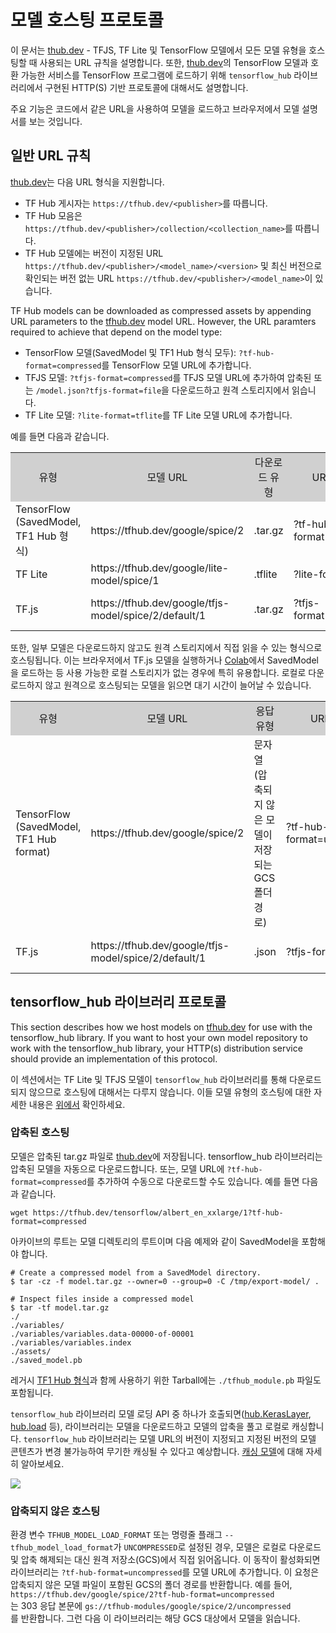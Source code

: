 <!--* freshness: { owner: 'maringeo' reviewed: '2021-06-15' review_interval: '6 months'} *-->

# 모델 호스팅 프로토콜

이 문서는 [thub.dev](https://tfhub.dev) - TFJS, TF Lite 및 TensorFlow 모델에서 모든 모델 유형을 호스팅할 때 사용되는 URL 규칙을 설명합니다. 또한, [thub.dev](https://tfhub.dev)의 TensorFlow 모델과 호환 가능한 서비스를 TensorFlow 프로그램에 로드하기 위해 `tensorflow_hub` 라이브러리에서 구현된 HTTP(S) 기반 프로토콜에 대해서도 설명합니다.

주요 기능은 코드에서 같은 URL을 사용하여 모델을 로드하고 브라우저에서 모델 설명서를 보는 것입니다.

## 일반 URL 규칙

[thub.dev](https://tfhub.dev)는 다음 URL 형식을 지원합니다.

- TF Hub 게시자는 `https://tfhub.dev/<publisher>`를 따릅니다.
- TF Hub 모음은 `https://tfhub.dev/<publisher>/collection/<collection_name>`를 따릅니다.
- TF Hub 모델에는 버전이 지정된 URL `https://tfhub.dev/<publisher>/<model_name>/<version>` 및 최신 버전으로 확인되는 버전 없는 URL `https://tfhub.dev/<publisher>/<model_name>`이 있습니다.

TF Hub models can be downloaded as compressed assets by appending URL parameters to the [tfhub.dev](https://tfhub.dev) model URL. However, the URL paramters required to achieve that depend on the model type:

- TensorFlow 모델(SavedModel 및 TF1 Hub 형식 모두): `?tf-hub-format=compressed`를 TensorFlow 모델 URL에 추가합니다.
- TFJS 모델: `?tfjs-format=compressed`를 TFJS 모델 URL에 추가하여 압축된 또는 `/model.json?tfjs-format=file`을 다운로드하고 원격 스토리지에서 읽습니다.
- TF Lite 모델: `?lite-format=tflite`를 TF Lite 모델 URL에 추가합니다.

예를 들면 다음과 같습니다.

<table style="width: 100%;">
  <tr style="text-align: center">
    <col style="width: 10%">
    <col style="width: 20%">
    <col style="width: 15%">
    <col style="width: 30%">
    <col style="width: 25%">
    <td style="text-align: center; background-color: #D0D0D0">유형</td>
    <td style="text-align: center; background-color: #D0D0D0">모델 URL</td>
    <td style="text-align: center; background-color: #D0D0D0">다운로드 유형</td>
    <td style="text-align: center; background-color: #D0D0D0">URL 매개변수</td>
    <td style="text-align: center; background-color: #D0D0D0">다운로드 URL</td>
  </tr>
  <tr>
    <td>TensorFlow (SavedModel, TF1 Hub 형식)</td>
    <td>https://tfhub.dev/google/spice/2</td>
    <td>.tar.gz</td>
    <td>?tf-hub-format=compressed</td>
    <td>https://tfhub.dev/google/spice/2?tf-hub-format=compressed</td>
  </tr>
  <tr>
    <td>TF Lite</td>
    <td>https://tfhub.dev/google/lite-model/spice/1</td>
    <td>.tflite</td>
    <td>?lite-format=tflite</td>
    <td>https://tfhub.dev/google/lite-model/spice/1?lite-format=tflite</td>
  </tr>
  <tr>
    <td>TF.js</td>
    <td>https://tfhub.dev/google/tfjs-model/spice/2/default/1</td>
    <td>.tar.gz</td>
    <td>?tfjs-format=compressed</td>
    <td>https://tfhub.dev/google/tfjs-model/spice/2/default/1?tfjs-format=compressed</td>
  </tr>
</table>

또한, 일부 모델은 다운로드하지 않고도 원격 스토리지에서 직접 읽을 수 있는 형식으로 호스팅됩니다. 이는 브라우저에서 TF.js 모델을 실행하거나 [Colab](https://colab.research.google.com/)에서 SavedModel을 로드하는 등 사용 가능한 로컬 스토리지가 없는 경우에 특히 유용합니다. 로컬로 다운로드하지 않고 원격으로 호스팅되는 모델을 읽으면 대기 시간이 늘어날 수 있습니다.

<table style="width: 100%;">
  <tr style="text-align: center">
    <col style="width: 10%">
    <col style="width: 20%">
    <col style="width: 15%">
    <col style="width: 30%">
    <col style="width: 25%">
    <td style="text-align: center; background-color: #D0D0D0">유형</td>
    <td style="text-align: center; background-color: #D0D0D0">모델 URL</td>
    <td style="text-align: center; background-color: #D0D0D0">응답 유형</td>
    <td style="text-align: center; background-color: #D0D0D0">URL 매개변수</td>
    <td style="text-align: center; background-color: #D0D0D0">요청 URL</td>
  </tr>
  <tr>
    <td>TensorFlow (SavedModel, TF1 Hub format)</td>
    <td>https://tfhub.dev/google/spice/2</td>
    <td>문자열(압축되지 않은 모델이 저장되는 GCS 폴더 경로)</td>
    <td>?tf-hub-format=uncompressed</td>
    <td>https://tfhub.dev/google/spice/2?tf-hub-format=uncompressed</td>
  </tr>
  <tr>
    <td>TF.js</td>
    <td>https://tfhub.dev/google/tfjs-model/spice/2/default/1</td>
    <td>.json</td>
    <td>?tfjs-format=file</td>
    <td>https://tfhub.dev/google/tfjs-model/spice/2/default/1/model.json?tfjs-format=file</td>
  </tr>
</table>

## tensorflow_hub 라이브러리 프로토콜

This section describes how we host models on [tfhub.dev](https://tfhub.dev) for use with the tensorflow_hub library. If you want to host your own model repository to work with the tensorflow_hub library, your HTTP(s) distribution service should provide an implementation of this protocol.

이 섹션에서는 TF Lite 및 TFJS 모델이 `tensorflow_hub` 라이브러리를 통해 다운로드되지 않으므로 호스팅에 대해서는 다루지 않습니다. 이들 모델 유형의 호스팅에 대한 자세한 내용은 [위에서](#general-url-conventions) 확인하세요.

### 압축된 호스팅

모델은 압축된 tar.gz 파일로 [thub.dev](https://tfhub.dev)에 저장됩니다. tensorflow_hub 라이브러리는 압축된 모델을 자동으로 다운로드합니다. 또는, 모델 URL에 `?tf-hub-format=compressed`를 추가하여 수동으로 다운로드할 수도 있습니다. 예를 들면 다음과 같습니다.

```shell
wget https://tfhub.dev/tensorflow/albert_en_xxlarge/1?tf-hub-format=compressed
```

아카이브의 루트는 모델 디렉토리의 루트이며 다음 예제와 같이 SavedModel을 포함해야 합니다.

```shell
# Create a compressed model from a SavedModel directory.
$ tar -cz -f model.tar.gz --owner=0 --group=0 -C /tmp/export-model/ .

# Inspect files inside a compressed model
$ tar -tf model.tar.gz
./
./variables/
./variables/variables.data-00000-of-00001
./variables/variables.index
./assets/
./saved_model.pb
```

레거시 [TF1 Hub 형식](https://www.tensorflow.org/hub/tf1_hub_module)과 함께 사용하기 위한 Tarball에는 `./tfhub_module.pb` 파일도 포함됩니다.

`tensorflow_hub` 라이브러리 모델 로딩 API 중 하나가 호출되면([hub.KerasLayer](https://www.tensorflow.org/hub/api_docs/python/hub/KerasLayer), [hub.load](https://www.tensorflow.org/hub/api_docs/python/hub/load) 등), 라이브러리는 모델을 다운로드하고 모델의 압축을 풀고 로컬로 캐싱합니다. `tensorflow_hub` 라이브러리는 모델 URL의 버전이 지정되고 지정된 버전의 모델 콘텐츠가 변경 불가능하여 무기한 캐싱될 수 있다고 예상합니다. [캐싱 모델](caching.md)에 대해 자세히 알아보세요.

![](https://raw.githubusercontent.com/tensorflow/hub/master/docs/images/library_download_cache.png)

### 압축되지 않은 호스팅

환경 변수 `TFHUB_MODEL_LOAD_FORMAT` 또는 명령줄 플래그 `--tfhub_model_load_format`가 `UNCOMPRESSED`로 설정된 경우, 모델은 로컬로 다운로드 및 압축 해제되는 대신 원격 저장소(GCS)에서 직접 읽어옵니다. 이 동작이 활성화되면 라이브러리는 `?tf-hub-format=uncompressed`를 모델 URL에 추가합니다. 이 요청은 압축되지 않은 모델 파일이 포함된 GCS의 폴더 경로를 반환합니다. 예를 들어, <br>`https://tfhub.dev/google/spice/2?tf-hub-format=uncompressed`<br>는 303 응답 본문에 `gs://tfhub-modules/google/spice/2/uncompressed`<br>를 반환합니다. 그런 다음 이 라이브러리는 해당 GCS 대상에서 모델을 읽습니다.
